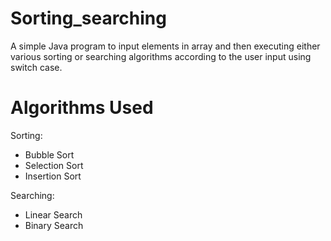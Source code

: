 # Sorting_searching
A simple Java program to input elements in array and then executing either various sorting or searching algorithms according to the user input using switch case.
# Algorithms Used
Sorting: <br />
* Bubble Sort <br />
* Selection Sort<br />
* Insertion Sort<br />

Searching:<br />
* Linear Search<br />
* Binary Search<br />

